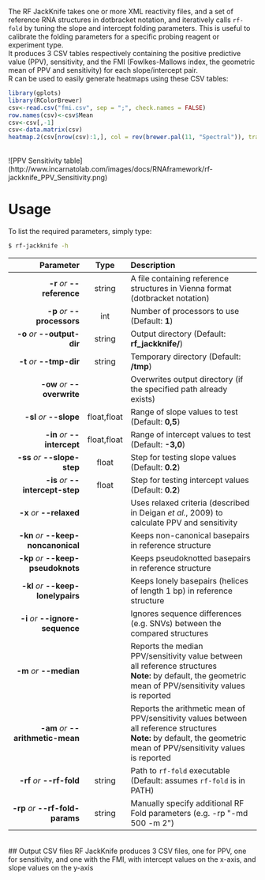 The RF JackKnife takes one or more XML reactivity files, and a set of reference RNA structures in dotbracket notation, and iteratively calls ``rf-fold`` by tuning the slope and intercept folding parameters. This is useful to calibrate the folding parameters for a specific probing reagent or experiment type.<br/>
It produces 3 CSV tables respectively containing the positive predictive value (PPV), sensitivity, and the FMI (Fowlkes-Mallows index, the geometric mean of PPV and sensitivity) for each slope/intercept pair.<br/>
R can be used to easily generate heatmaps using these CSV tables:<br/>

```r
library(gplots)
library(RColorBrewer)
csv<-read.csv("fmi.csv", sep = ";", check.names = FALSE)
row.names(csv)<-csv$Mean
csv<-csv[,-1]
csv<-data.matrix(csv)
heatmap.2(csv[nrow(csv):1,], col = rev(brewer.pal(11, "Spectral")), trace = "none", cellnote = round(csv[nrow(csv):1,], digits = 2), notecol = "black", Rowv = FALSE, Colv = FALSE, dendrogram = "none", xlab = "Intercept (kcal/mol)", ylab = "Slope (kcal/mol)", key = FALSE)
```
<br/>
![PPV Sensitivity table](http://www.incarnatolab.com/images/docs/RNAframework/rf-jackknife_PPV_Sensitivity.png)

# Usage
To list the required parameters, simply type:

```bash
$ rf-jackknife -h
```

Parameter         | Type | Description
----------------: | :--: |:------------
__-r__ *or* __--reference__ | string | A file containing reference structures in Vienna format (dotbracket notation)
__-p__ *or* __--processors__ | int | Number of processors to use (Default: __1__)
__-o__ *or* __--output-dir__ | string | Output directory (Default: __rf_jackknife/__)
__-t__ *or* __--tmp-dir__ | string | Temporary directory (Default: __<output>/tmp__)
__-ow__ *or* __--overwrite__ | | Overwrites output directory (if the specified path already exists)
__-sl__ *or* __--slope__ | float,float | Range of slope values to test (Default: __0,5__)
__-in__ *or* __--intercept__ | float,float | Range of intercept values to test (Default: __-3,0__)
__-ss__ *or* __--slope-step__ | float | Step for testing slope values (Default: __0.2__)
__-is__ *or* __--intercept-step__ | float | Step for testing intercept values (Default: __0.2__)
__-x__ *or* __--relaxed__ | | Uses relaxed criteria (described in Deigan *et al.*, 2009) to calculate PPV and sensitivity
__-kn__ *or* __--keep-noncanonical__ | | Keeps non-canonical basepairs in reference structure
__-kp__ *or* __--keep-pseudoknots__ | | Keeps pseudoknotted basepairs in reference structure
__-kl__ *or* __--keep-lonelypairs__ | | Keeps lonely basepairs (helices of length 1 bp) in reference structure
__-i__ *or* __--ignore-sequence__ | | Ignores sequence differences (e.g. SNVs) between the compared structures
__-m__ *or* __--median__ | | Reports the median PPV/sensitivity value between all reference structures<br/>__Note:__ by default, the geometric mean of PPV/sensitivity values is reported
__-am__ *or* __--arithmetic-mean__ | | Reports the arithmetic mean of PPV/sensitivity values between all reference structures<br/>__Note:__ by default, the geometric mean of PPV/sensitivity values is reported
__-rf__ *or* __--rf-fold__ | string | Path to ``rf-fold`` executable (Default: assumes ``rf-fold`` is in PATH)
__-rp__ *or* __--rf-fold-params__ | string | Manually specify additional RF Fold parameters (e.g. -rp "-md 500 -m 2")

<br/>
## Output CSV files
RF JackKnife produces 3 CSV files, one for PPV, one for sensitivity, and one with the FMI, with intercept values on the x-axis, and slope values on the y-axis
